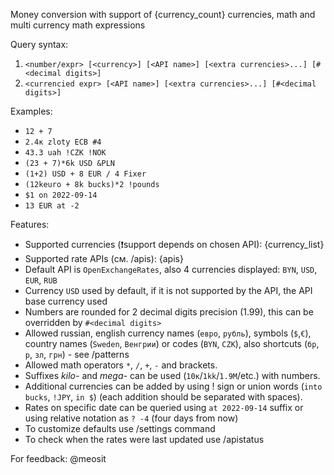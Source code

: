 Money conversion with support of {currency_count} currencies, math and multi currency math expressions

Query syntax:
1) `<number/expr> [<currency>] [<API name>] [<extra currencies>...] [#<decimal digits>]`
2) `<currencied expr> [<API name>] [<extra currencies>...] [#<decimal digits>]`

Examples:
- `12 + 7`
- `2.4к zloty ECB #4`
- `43.3 uah !CZK !NOK`
- `(23 + 7)*6k USD &PLN`
- `(1+2) USD + 8 EUR / 4 Fixer`
- `(12keuro + 8k bucks)*2 !pounds`
- `$1 on 2022-09-14`
- `13 EUR at -2`

Features:
- Supported currencies (❗support depends on chosen API): {currency_list}
- Supported rate APIs (см. /apis): {apis} 
- Default API is `OpenExchangeRates`, also 4 currencies displayed: `BYN`, `USD`, `EUR`, `RUB`
- Currency `USD` used by default, if it is not supported by the API, the API base currency used 
- Numbers are rounded for 2 decimal digits precision (1.99), this can be overridden by `#<decimal digits>`
- Allowed russian, english currency names (`евро`, `рубль`), symbols (`$`,`€`), country names (`Sweden`, `Венгрии`) or codes (`BYN`, `CZK`), also shortcuts (`бр`, `р`, `зл`, `грн`) - see /patterns
- Allowed math operators `*`, `/`, `+`, `-` and brackets.
- Suffixes _kilo-_ and _mega-_ can be used (`10к`/`1kk`/`1.9M`/etc.) with numbers.
- Additional currencies can be added by using ! sign or union words (`into bucks`, `!JPY`, `in $`) (each addition should be separated with spaces).
- Rates on specific date can be queried using `at 2022-09-14` suffix or using relative notation as `? -4` (four days from now) 
- To customize defaults use /settings command 
- To check when the rates were last updated use /apistatus

For feedback: @meosit